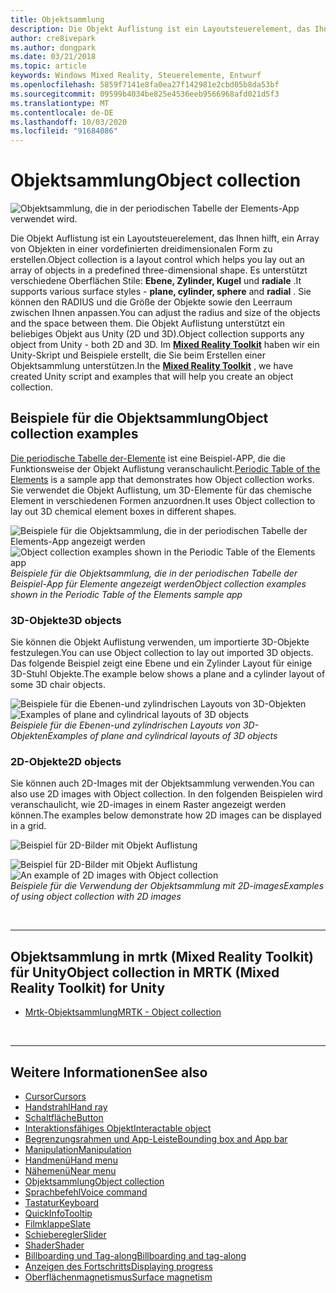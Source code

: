 ```yaml
---
title: Objektsammlung
description: Die Objekt Auflistung ist ein Layoutsteuerelement, das Ihnen hilft, ein Array von Objekten in einer vordefinierten dreidimensionalen Form zu erstellen.
author: cre8ivepark
ms.author: dongpark
ms.date: 03/21/2018
ms.topic: article
keywords: Windows Mixed Reality, Steuerelemente, Entwurf
ms.openlocfilehash: 5859f7141e8fa0ea27f142981e2cbd05b8da53bf
ms.sourcegitcommit: 09599b4034be825e4536eeb9566968afd021d5f3
ms.translationtype: MT
ms.contentlocale: de-DE
ms.lasthandoff: 10/03/2020
ms.locfileid: "91684086"
---
```

# <a name="object-collection"></a><span data-ttu-id="66ac7-104">Objektsammlung</span><span class="sxs-lookup"><span data-stu-id="66ac7-104">Object collection</span></span>

![Objektsammlung, die in der periodischen Tabelle der Elements-App verwendet wird.](images/UX_Hero_ObjectCollection.jpg)<br>


<span data-ttu-id="66ac7-106">Die Objekt Auflistung ist ein Layoutsteuerelement, das Ihnen hilft, ein Array von Objekten in einer vordefinierten dreidimensionalen Form zu erstellen.</span><span class="sxs-lookup"><span data-stu-id="66ac7-106">Object collection is a layout control which helps you lay out an array of objects in a predefined three-dimensional shape.</span></span> <span data-ttu-id="66ac7-107">Es unterstützt verschiedene Oberflächen Stile: **Ebene, Zylinder, Kugel** und **radiale** .</span><span class="sxs-lookup"><span data-stu-id="66ac7-107">It supports various surface styles - **plane, cylinder, sphere** and **radial** .</span></span> <span data-ttu-id="66ac7-108">Sie können den RADIUS und die Größe der Objekte sowie den Leerraum zwischen Ihnen anpassen.</span><span class="sxs-lookup"><span data-stu-id="66ac7-108">You can adjust the radius and size of the objects and the space between them.</span></span> <span data-ttu-id="66ac7-109">Die Objekt Auflistung unterstützt ein beliebiges Objekt aus Unity (2D und 3D).</span><span class="sxs-lookup"><span data-stu-id="66ac7-109">Object collection supports any object from Unity - both 2D and 3D.</span></span> <span data-ttu-id="66ac7-110">Im **[Mixed Reality Toolkit](https://microsoft.github.io/MixedRealityToolkit-Unity/Documentation/README_ObjectCollection.html)** haben wir ein Unity-Skript und Beispiele erstellt, die Sie beim Erstellen einer Objektsammlung unterstützen.</span><span class="sxs-lookup"><span data-stu-id="66ac7-110">In the **[Mixed Reality Toolkit](https://microsoft.github.io/MixedRealityToolkit-Unity/Documentation/README_ObjectCollection.html)** , we have created Unity script and examples that will help you create an object collection.</span></span>


## <a name="object-collection-examples"></a><span data-ttu-id="66ac7-111">Beispiele für die Objektsammlung</span><span class="sxs-lookup"><span data-stu-id="66ac7-111">Object collection examples</span></span>

<span data-ttu-id="66ac7-112">[Die periodische Tabelle der-Elemente](../develop/unity/periodic-table-of-the-elements.md) ist eine Beispiel-APP, die die Funktionsweise der Objekt Auflistung veranschaulicht.</span><span class="sxs-lookup"><span data-stu-id="66ac7-112">[Periodic Table of the Elements](../develop/unity/periodic-table-of-the-elements.md) is a sample app that demonstrates how Object collection works.</span></span> <span data-ttu-id="66ac7-113">Sie verwendet die Objekt Auflistung, um 3D-Elemente für das chemische Element in verschiedenen Formen anzuordnen.</span><span class="sxs-lookup"><span data-stu-id="66ac7-113">It uses Object collection to lay out 3D chemical element boxes in different shapes.</span></span>

<span data-ttu-id="66ac7-114">![Beispiele für die Objektsammlung, die in der periodischen Tabelle der Elements-App angezeigt werden](images/periodictable-collections-1000px.jpg)</span><span class="sxs-lookup"><span data-stu-id="66ac7-114">![Object collection examples shown in the Periodic Table of the Elements app](images/periodictable-collections-1000px.jpg)</span></span><br>
<span data-ttu-id="66ac7-115">*Beispiele für die Objektsammlung, die in der periodischen Tabelle der Beispiel-App für Elemente angezeigt werden*</span><span class="sxs-lookup"><span data-stu-id="66ac7-115">*Object collection examples shown in the Periodic Table of the Elements sample app*</span></span>

### <a name="3d-objects"></a><span data-ttu-id="66ac7-116">3D-Objekte</span><span class="sxs-lookup"><span data-stu-id="66ac7-116">3D objects</span></span>

<span data-ttu-id="66ac7-117">Sie können die Objekt Auflistung verwenden, um importierte 3D-Objekte festzulegen.</span><span class="sxs-lookup"><span data-stu-id="66ac7-117">You can use Object collection to lay out imported 3D objects.</span></span> <span data-ttu-id="66ac7-118">Das folgende Beispiel zeigt eine Ebene und ein Zylinder Layout für einige 3D-Stuhl Objekte.</span><span class="sxs-lookup"><span data-stu-id="66ac7-118">The example below shows a plane and a cylinder layout of some 3D chair objects.</span></span>

<span data-ttu-id="66ac7-119">![Beispiele für die Ebenen-und zylindrischen Layouts von 3D-Objekten](images/objectcollection-3dobjects-1000px.jpg)</span><span class="sxs-lookup"><span data-stu-id="66ac7-119">![Examples of plane and cylindrical layouts of 3D objects](images/objectcollection-3dobjects-1000px.jpg)</span></span><br>
<span data-ttu-id="66ac7-120">*Beispiele für die Ebenen-und zylindrischen Layouts von 3D-Objekten*</span><span class="sxs-lookup"><span data-stu-id="66ac7-120">*Examples of plane and cylindrical layouts of 3D objects*</span></span>

### <a name="2d-objects"></a><span data-ttu-id="66ac7-121">2D-Objekte</span><span class="sxs-lookup"><span data-stu-id="66ac7-121">2D objects</span></span>

<span data-ttu-id="66ac7-122">Sie können auch 2D-Images mit der Objektsammlung verwenden.</span><span class="sxs-lookup"><span data-stu-id="66ac7-122">You can also use 2D images with Object collection.</span></span> <span data-ttu-id="66ac7-123">In den folgenden Beispielen wird veranschaulicht, wie 2D-images in einem Raster angezeigt werden können.</span><span class="sxs-lookup"><span data-stu-id="66ac7-123">The examples below demonstrate how 2D images can be displayed in a grid.</span></span>

![Beispiel für 2D-Bilder mit Objekt Auflistung](images/940px-layout-3dobjects-3.jpg)

<span data-ttu-id="66ac7-125">![Beispiel für 2D-Bilder mit Objekt Auflistung](images/940px-layout-2dimages.jpg)</span><span class="sxs-lookup"><span data-stu-id="66ac7-125">![An example of 2D images with Object collection](images/940px-layout-2dimages.jpg)</span></span><br>
<span data-ttu-id="66ac7-126">*Beispiele für die Verwendung der Objektsammlung mit 2D-images*</span><span class="sxs-lookup"><span data-stu-id="66ac7-126">*Examples of using object collection with 2D images*</span></span>

<br>

---

## <a name="object-collection-in-mrtk-mixed-reality-toolkit-for-unity"></a><span data-ttu-id="66ac7-127">Objektsammlung in mrtk (Mixed Reality Toolkit) für Unity</span><span class="sxs-lookup"><span data-stu-id="66ac7-127">Object collection in MRTK (Mixed Reality Toolkit) for Unity</span></span>

* [<span data-ttu-id="66ac7-128">Mrtk-Objektsammlung</span><span class="sxs-lookup"><span data-stu-id="66ac7-128">MRTK - Object collection</span></span>](https://microsoft.github.io/MixedRealityToolkit-Unity/Documentation/README_ObjectCollection.html)


<br>

---


## <a name="see-also"></a><span data-ttu-id="66ac7-129">Weitere Informationen</span><span class="sxs-lookup"><span data-stu-id="66ac7-129">See also</span></span>

* [<span data-ttu-id="66ac7-130">Cursor</span><span class="sxs-lookup"><span data-stu-id="66ac7-130">Cursors</span></span>](cursors.md)
* [<span data-ttu-id="66ac7-131">Handstrahl</span><span class="sxs-lookup"><span data-stu-id="66ac7-131">Hand ray</span></span>](point-and-commit.md)
* [<span data-ttu-id="66ac7-132">Schaltfläche</span><span class="sxs-lookup"><span data-stu-id="66ac7-132">Button</span></span>](button.md)
* [<span data-ttu-id="66ac7-133">Interaktionsfähiges Objekt</span><span class="sxs-lookup"><span data-stu-id="66ac7-133">Interactable object</span></span>](interactable-object.md)
* [<span data-ttu-id="66ac7-134">Begrenzungsrahmen und App-Leiste</span><span class="sxs-lookup"><span data-stu-id="66ac7-134">Bounding box and App bar</span></span>](app-bar-and-bounding-box.md)
* [<span data-ttu-id="66ac7-135">Manipulation</span><span class="sxs-lookup"><span data-stu-id="66ac7-135">Manipulation</span></span>](direct-manipulation.md)
* [<span data-ttu-id="66ac7-136">Handmenü</span><span class="sxs-lookup"><span data-stu-id="66ac7-136">Hand menu</span></span>](hand-menu.md)
* [<span data-ttu-id="66ac7-137">Nähemenü</span><span class="sxs-lookup"><span data-stu-id="66ac7-137">Near menu</span></span>](near-menu.md)
* [<span data-ttu-id="66ac7-138">Objektsammlung</span><span class="sxs-lookup"><span data-stu-id="66ac7-138">Object collection</span></span>](object-collection.md)
* [<span data-ttu-id="66ac7-139">Sprachbefehl</span><span class="sxs-lookup"><span data-stu-id="66ac7-139">Voice command</span></span>](voice-input.md)
* [<span data-ttu-id="66ac7-140">Tastatur</span><span class="sxs-lookup"><span data-stu-id="66ac7-140">Keyboard</span></span>](keyboard.md)
* [<span data-ttu-id="66ac7-141">QuickInfo</span><span class="sxs-lookup"><span data-stu-id="66ac7-141">Tooltip</span></span>](tooltip.md)
* [<span data-ttu-id="66ac7-142">Filmklappe</span><span class="sxs-lookup"><span data-stu-id="66ac7-142">Slate</span></span>](slate.md)
* [<span data-ttu-id="66ac7-143">Schieberegler</span><span class="sxs-lookup"><span data-stu-id="66ac7-143">Slider</span></span>](slider.md)
* [<span data-ttu-id="66ac7-144">Shader</span><span class="sxs-lookup"><span data-stu-id="66ac7-144">Shader</span></span>](shader.md)
* [<span data-ttu-id="66ac7-145">Billboarding und Tag-along</span><span class="sxs-lookup"><span data-stu-id="66ac7-145">Billboarding and tag-along</span></span>](billboarding-and-tag-along.md)
* [<span data-ttu-id="66ac7-146">Anzeigen des Fortschritts</span><span class="sxs-lookup"><span data-stu-id="66ac7-146">Displaying progress</span></span>](progress.md)
* [<span data-ttu-id="66ac7-147">Oberflächenmagnetismus</span><span class="sxs-lookup"><span data-stu-id="66ac7-147">Surface magnetism</span></span>](surface-magnetism.md)
